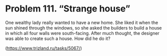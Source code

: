 # Problem 111. “Strange house”

One wealthy lady really wanted to have a new home. She liked it when the sun shined through the windows, so she asked the builders to build a house in which all four walls were south-facing. After much thought, the designer was able to create such a house. How did he do it?

(https://www.trizland.ru/tasks/5067/)